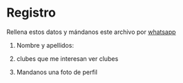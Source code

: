 # Registro

Rellena estos datos y mándanos este archivo por [whatsapp](https://wa.me/34644208608)

1. Nombre y apellidos:

2. clubes que me interesan
   ver clubes

3. Mandanos una foto de perfil
